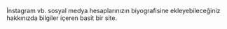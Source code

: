 İnstagram vb. sosyal medya hesaplarınızın biyografisine ekleyebileceğiniz hakkınızda bilgiler içeren basit bir site.
